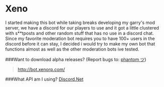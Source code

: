 # Xeno

I started making this bot while taking breaks developing my garry's mod server, we have a discord for our players to use and it got
a little clustered with s**tposts and other random stuff that has no use in a discord chat. Since my favorite moderation bot requires
you to have 100+ users in the discord before it can stay, I decided i would try to make my own bot that functions almost as well as the
other moderation bots ive tested.

###Want to download alpha releases? (Report bugs to: [phantom ツ](http://steamcommunity.com/id/imphantom/))
> http://bot.xenorp.com/

###What API am I using? 
[Discord.Net](https://github.com/RogueException/Discord.Net)
